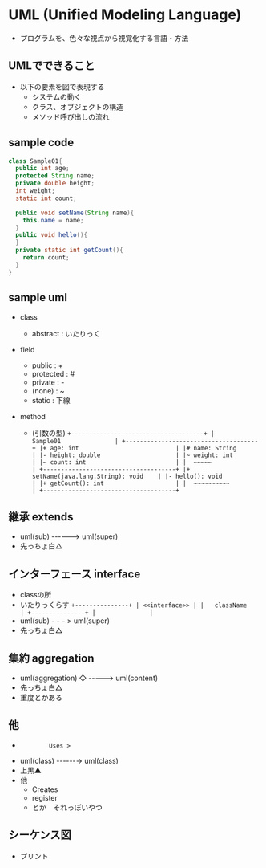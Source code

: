 # UML (Unified Modeling Language)
* プログラムを、色々な視点から視覚化する言語・方法


## UMLでできること
* 以下の要素を図で表現する
    - システムの動く
    - クラス、オブジェクトの構造
    - メソッド呼び出しの流れ


## sample code
```java
class Sample01{
  public int age;
  protected String name;
  private double height;
  int weight;
  static int count;

  public void setName(String name){
    this.name = name;
  }
  public void hello(){
  }
  private static int getCount(){
    return count;
  }
}
```


## sample uml
* class
    - abstract : いたりっく

* field
    - public : +
    - protected : #
    - private : -
    - (none) : ~
    - static : 下線

* method
    - (引数の型)
`
+-------------------------------------+
|              Sample01               |
+-------------------------------------+
|+ age: int                           |
|# name: String                       |
|- height: double                     |
|~ weight: int                        |
|~ count: int                         |
|  ~~~~~                              |
+-------------------------------------+
|+ setName(java.lang.String): void    |
|- hello(): void                      |
|+ getCount(): int                    |
|  ~~~~~~~~~~                         |
+-------------------------------------+
`


## 継承 extends
* uml(sub) ------> uml(super)
* 先っちょ白△ 


## インターフェース interface
* classの所
* いたりっくらす
`
+---------------+
| <<interface>> |
|   className   |
+---------------+
|               |
`
* uml(sub) - - - > uml(super)
* 先っちょ白△ 


## 集約 aggregation
* uml(aggregation) ◇ -----> uml(content)
* 先っちょ白△ 
* 重度とかある


## 他
*             Uses >
* uml(class) ------→  uml(class)
* 上黒▲ 
* 他
    - Creates
    - register
    - とか　それっぽいやつ


## シーケンス図
* プリント
